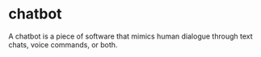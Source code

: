 # chatbot
A chatbot is a piece of software that mimics human dialogue through text chats, voice commands, or both.
